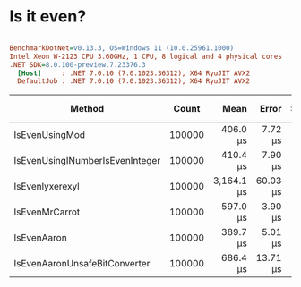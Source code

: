 # Is it even?

``` ini

BenchmarkDotNet=v0.13.3, OS=Windows 11 (10.0.25961.1000)
Intel Xeon W-2123 CPU 3.60GHz, 1 CPU, 8 logical and 4 physical cores
.NET SDK=8.0.100-preview.7.23376.3
  [Host]     : .NET 7.0.10 (7.0.1023.36312), X64 RyuJIT AVX2
  DefaultJob : .NET 7.0.10 (7.0.1023.36312), X64 RyuJIT AVX2


```
|                           Method |  Count |       Mean |    Error |   StdDev | Ratio | RatioSD |      Gen0 | Allocated | Alloc Ratio |
|--------------------------------- |------- |-----------:|---------:|---------:|------:|--------:|----------:|----------:|------------:|
|                   IsEvenUsingMod | 100000 |   406.0 μs |  7.72 μs |  9.76 μs |  1.00 |    0.00 |         - |         - |          NA |
| IsEvenUsingINumberIsEvenInteger | 100000 |   410.4 μs |  7.90 μs |  9.41 μs |  1.01 |    0.04 |         - |         - |          NA |
|                  IsEvenlyxerexyl | 100000 | 3,164.1 μs | 60.03 μs | 61.65 μs |  7.82 |    0.24 | 1023.4375 | 4427778 B |          NA |
|                   IsEvenMrCarrot | 100000 |   597.0 μs |  3.90 μs |  3.46 μs |  1.48 |    0.03 |         - |         - |          NA |
|                      IsEvenAaron | 100000 |   389.7 μs |  5.01 μs |  4.18 μs |  0.97 |    0.02 |         - |         - |          NA |
|    IsEvenAaronUnsafeBitConverter | 100000 |   686.4 μs | 13.71 μs | 17.83 μs |  1.69 |    0.06 |         - |         - |          NA |

